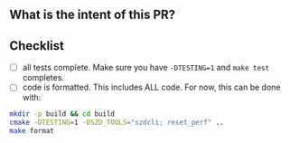 ## What is the intent of this PR?

## Checklist
- [ ] all tests complete. Make sure you have `-DTESTING=1` and `make test` completes.
- [ ] code is formatted. This includes ALL code. For now, this can be done with:
```bash
mkdir -p build && cd build
cmake -DTESTING=1 -DSZD_TOOLS="szdcli; reset_perf" ..
make format
```
